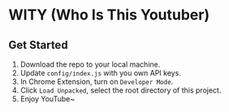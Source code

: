 # WITY (Who Is This Youtuber)

## Get Started

1. Download the repo to your local machine.
2. Update `config/index.js` with you own API keys.
3. In Chrome Extension, turn on `Developer Mode`.
4. Click `Load Unpacked`, select the root directory of this project.
5. Enjoy YouTube~
